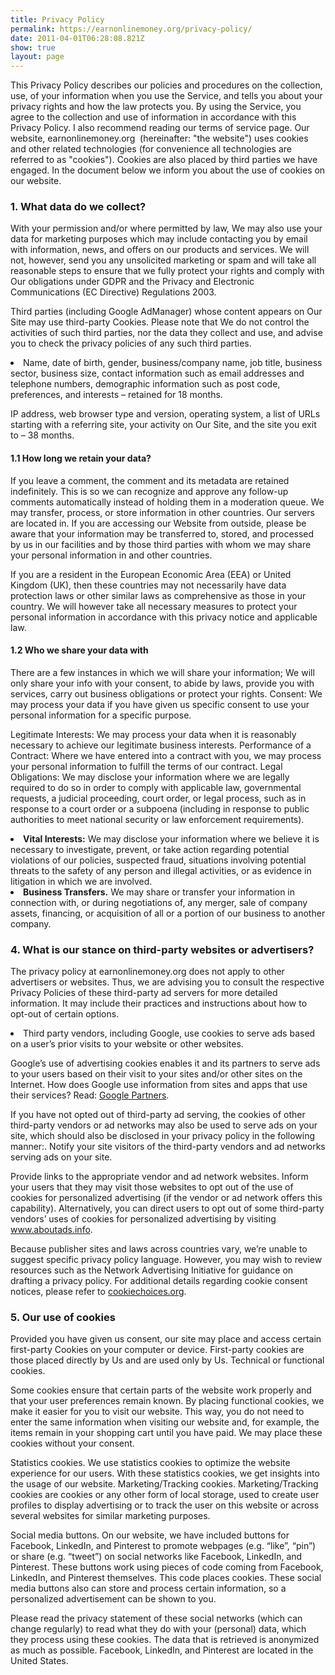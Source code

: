```yaml
---
title: Privacy Policy
permalink: https://earnonlinemoney.org/privacy-policy/
date: 2011-04-01T06:28:08.821Z
show: true
layout: page
---
```

This Privacy Policy describes our policies and procedures on the collection, use, of your information when you use the Service, and tells you about your privacy rights and how the law protects you. By using the Service, you agree to the collection and use of information in accordance with this Privacy Policy. I also recommend reading our terms of service page. Our website, earnonlinemoney.org&nbsp; (hereinafter: "the website") uses cookies and other related technologies (for convenience all technologies are referred to as "cookies"). Cookies are also placed by third parties we have engaged. In the document below we inform you about the use of cookies on our website.

<h3>1. What data do we collect?</h3>

With your permission and/or where permitted by law, We may also use your data for marketing purposes which may include contacting you by email with information, news, and offers on our products and services. We will not, however, send you any unsolicited marketing or spam and will take all reasonable steps to ensure that we fully protect your rights and comply with Our obligations under GDPR and the Privacy and Electronic Communications (EC Directive) Regulations 2003.


Third parties (including Google AdManager) whose content appears on Our Site may use third-party Cookies. Please note that We do not control the activities of such third parties, nor the data they collect and use, and advise you to check the privacy policies of any such third parties.<li>Name, date of birth, gender, business/company name, job title, business sector, business size, contact information such as email addresses and telephone numbers, demographic information such as post code, preferences, and interests – retained for 18 months.


IP address, web browser type and version, operating system, a list of URLs starting with a referring site, your activity on Our Site, and the site you exit to – 38 months.

<h4>1.1 How long we retain your data?</h4>

If you leave a comment, the comment and its metadata are retained indefinitely. This is so we can recognize and approve any follow-up comments automatically instead of holding them in a moderation queue.
We may transfer, process, or store information in other countries. Our servers are located in. If you are accessing our Website from outside, please be aware that your information may be transferred to, stored, and processed by us in our facilities and by those third parties with whom we may share your personal information in and other countries.


If you are a resident in the European Economic Area (EEA) or United Kingdom (UK), then these countries may not necessarily have data protection laws or other similar laws as comprehensive as those in your country. We will however take all necessary measures to protect your personal information in accordance with this privacy notice and applicable law.


<h4>1.2 Who we share your data with</h4>

There are a few instances in which we will share your information; We will only share your info with your consent, to abide by laws, provide you with services, carry out business obligations or protect your rights. Consent: We may process your data if you have given us specific consent to use your personal information for a specific purpose.


Legitimate Interests: We may process your data when it is reasonably necessary to achieve our legitimate business interests.
Performance of a Contract: Where we have entered into a contract with you, we may process your personal information to fulfill the terms of our contract.
Legal Obligations:</strong> We may disclose your information where we are legally required to do so in order to comply with applicable law, governmental requests, a judicial proceeding, court order, or legal process, such as in response to a court order or a subpoena (including in response to public authorities to meet national security or law enforcement requirements).
<li><strong>Vital Interests:</strong> We may disclose your information where we believe it is necessary to investigate, prevent, or take action regarding potential violations of our policies, suspected fraud, situations involving potential threats to the safety of any person and illegal activities, or as evidence in litigation in which we are involved.
<li><strong>Business Transfers.</strong> We may share or transfer your information in connection with, or during negotiations of, any merger, sale of company assets, financing, or acquisition of all or a portion of our business to another company.

<h3>4. What is our stance on third-party websites or advertisers?</h3>

The privacy policy at earnonlinemoney.org does not apply to other advertisers or websites. Thus, we are advising you to consult the respective Privacy Policies of these third-party ad servers for more detailed information. It may include their practices and instructions about how to opt-out of certain options.<li>Third party vendors, including Google, use cookies to serve ads based on a user’s prior visits to your website or other websites.

Google’s use of advertising cookies enables it and its partners to serve ads to your users based on their visit to your sites and/or other sites on the Internet.
How does Google use information from sites and apps that use their services? Read: [Google Partners](https://policies.google.com/technologies/partner-sites).

If you have not opted out of third-party ad serving, the cookies of other third-party vendors or ad networks may also be used to serve ads on your site, which should also be disclosed in your privacy policy in the following manner:. Notify your site visitors of the third-party vendors and ad networks serving ads on your site.


Provide links to the appropriate vendor and ad network websites.
Inform your users that they may visit those websites to opt out of the use of cookies for personalized advertising (if the vendor or ad network offers this capability). Alternatively, you can direct users to opt out of some third-party vendors’ uses of cookies for personalized advertising by visiting <a href="http://www.aboutads.info/">www.aboutads.info</a>.

<p>Because publisher sites and laws across countries vary, we’re unable to suggest specific privacy policy language. However, you may wish to review resources such as the Network Advertising Initiative for guidance on drafting a privacy policy. For additional details regarding cookie consent notices, please refer to&nbsp;<a href="https://earnonlinemoney.org/privacy-policy/">cookiechoices.org</a>.

<h3>5. Our use of cookies</h3>

Provided you have given us consent, our site may place and access certain first-party Cookies on your computer or device. First-party cookies are those placed directly by Us and are used only by Us.
Technical or functional cookies.

Some cookies ensure that certain parts of the website work properly and that your user preferences remain known. By placing functional cookies, we make it easier for you to visit our website. This way, you do not need to enter the same information when visiting our website and, for example, the items remain in your shopping cart until you have paid. We may place these cookies without your consent.

Statistics cookies.
We use statistics cookies to optimize the website experience for our users. With these statistics cookies, we get insights into the usage of our website.
Marketing/Tracking cookies.
Marketing/Tracking cookies are cookies or any other form of local storage, used to create user profiles to display advertising or to track the user on this website or across several websites for similar marketing purposes.


Social media buttons.
On our website, we have included buttons for Facebook, LinkedIn, and Pinterest to promote webpages (e.g. “like”, “pin”) or share (e.g. “tweet”) on social networks like Facebook, LinkedIn, and Pinterest. These buttons work using pieces of code coming from Facebook, LinkedIn, and Pinterest themselves. This code places cookies. These social media buttons also can store and process certain information, so a personalized advertisement can be shown to you.


Please read the privacy statement of these social networks (which can change regularly) to read what they do with your (personal) data, which they process using these cookies. The data that is retrieved is anonymized as much as possible. Facebook, LinkedIn, and Pinterest are located in the United States.